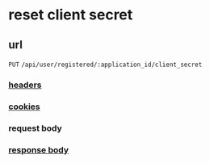 # reset client secret

## url

`PUT` `/api/user/registered/:application_id/client_secret`

### [headers](../request/headers.html)

### [cookies](../request/cookies.html)

### request body

### [response body](../response.html)
